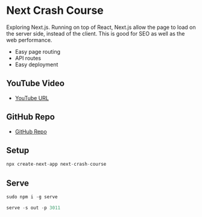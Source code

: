 # Next Crash Course

Exploring Next.js. Running on top of React, Next.js allow the page to load on the server side, instead of the client. This is good for SEO as well as the web performance.

- Easy page routing
- API routes
- Easy deployment

## YouTube Video

- [YouTube URL](https://www.youtube.com/watch?v=mTz0GXj8NN0)

## GitHub Repo

- [GitHub Repo](https://github.com/bradtraversy/next-crash-course)

## Setup

```jsx
npx create-next-app next-crash-course
```

## Serve

```jsx
sudo npm i -g serve

serve -s out -p 3011
```
